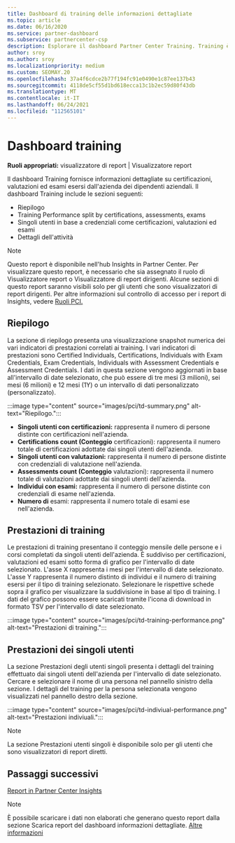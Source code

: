 ```yaml
---
title: Dashboard di training delle informazioni dettagliate
ms.topic: article
ms.date: 06/16/2020
ms.service: partner-dashboard
ms.subservice: partnercenter-csp
description: Esplorare il dashboard Partner Center Training. Training è uno dei report disponibili nell'area Partner Center Insights (PCI).
author: sroy
ms.author: sroy
ms.localizationpriority: medium
ms.custom: SEOMAY.20
ms.openlocfilehash: 37a4f6cdce2b77f194fc91e0490e1c87ee137b43
ms.sourcegitcommit: 4118de5cf55d1bd618ecca13c1b2ec59d80f43db
ms.translationtype: MT
ms.contentlocale: it-IT
ms.lasthandoff: 06/24/2021
ms.locfileid: "112565101"
---
```

# <a name="trainings-dashboard"></a>Dashboard training

**Ruoli appropriati:** visualizzatore di report | Visualizzatore report

Il dashboard Training fornisce informazioni dettagliate su certificazioni, valutazioni ed esami esersi dall'azienda dei dipendenti aziendali. Il dashboard Training include le sezioni seguenti:

- Riepilogo
- Training Performance split by certifications, assessments, exams
- Singoli utenti in base a credenziali come certificazioni, valutazioni ed esami
- Dettagli dell'attività

>[!NOTE] 
>Questo report è disponibile nell'hub Insights in Partner Center. Per visualizzare questo report, è necessario che sia assegnato il ruolo di Visualizzatore report o Visualizzatore di report dirigenti. Alcune sezioni di questo report saranno visibili solo per gli utenti che sono visualizzatori di report dirigenti. Per altre informazioni sul controllo di accesso per i report di Insights, vedere [Ruoli PCI.](pci-roles.md)

## <a name="summary"></a>Riepilogo

La sezione di riepilogo presenta una visualizzazione snapshot numerica dei vari indicatori di prestazioni correlati ai training. I vari indicatori di prestazioni sono Certified Individuals, Certifications, Individuals with Exam Credentials, Exam Credentials, Individuals with Assessment Credentials e Assessment Credentials. I dati in questa sezione vengono aggiornati in base all'intervallo di date selezionato, che può essere di tre mesi (3 milioni), sei mesi (6 milioni) e 12 mesi (1Y) o un intervallo di dati personalizzato (personalizzato). 

:::image type="content" source="images/pci/td-summary.png" alt-text="Riepilogo.":::

- **Singoli utenti con certificazioni:** rappresenta il numero di persone distinte con certificazioni nell'azienda.
- **Certifications count (Conteggio** certificazioni): rappresenta il numero totale di certificazioni adottate dai singoli utenti dell'azienda.
- **Singoli utenti con valutazioni:** rappresenta il numero di persone distinte con credenziali di valutazione nell'azienda. 
- **Assessments count (Conteggio** valutazioni): rappresenta il numero totale di valutazioni adottate dai singoli utenti dell'azienda.
- **Individui con esami:** rappresenta il numero di persone distinte con credenziali di esame nell'azienda. 
- **Numero di** esami: rappresenta il numero totale di esami ese nell'azienda.

## <a name="training-performance"></a>Prestazioni di training

Le prestazioni di training presentano il conteggio mensile delle persone e i corsi completati da singoli utenti dell'azienda. È suddiviso per certificazioni, valutazioni ed esami sotto forma di grafico per l'intervallo di date selezionato. L'asse X rappresenta i mesi per l'intervallo di date selezionato. L'asse Y rappresenta il numero distinto di individui e il numero di training esersi per il tipo di training selezionato. Selezionare le rispettive schede sopra il grafico per visualizzare la suddivisione in base al tipo di training. I dati del grafico possono essere scaricati tramite l'icona di download in formato TSV per l'intervallo di date selezionato.

:::image type="content" source="images/pci/td-training-performance.png" alt-text="Prestazioni di training.":::

## <a name="individuals-performance"></a>Prestazioni dei singoli utenti

La sezione Prestazioni degli utenti singoli presenta i dettagli del training effettuato dai singoli utenti dell'azienda per l'intervallo di date selezionato. Cercare e selezionare il nome di una persona nel pannello sinistro della sezione. I dettagli del training per la persona selezionata vengono visualizzati nel pannello destro della sezione.

:::image type="content" source="images/pci/td-indiviual-performance.png" alt-text="Prestazioni indiviuali.":::

>[!NOTE] 
> La sezione Prestazioni utenti singoli è disponibile solo per gli utenti che sono visualizzatori di report diretti. 

## <a name="next-steps"></a>Passaggi successivi

[Report in Partner Center Insights](partner-center-insights.md)

>[!NOTE] 
> È possibile scaricare i dati non elaborati che generano questo report dalla sezione Scarica report del dashboard informazioni dettagliate. [Altre informazioni](pci-download-reports.md)